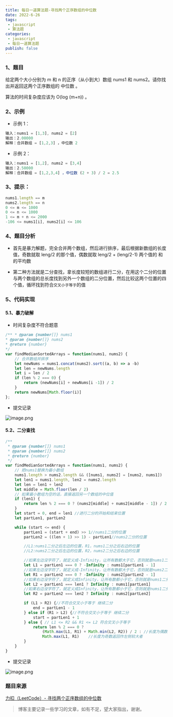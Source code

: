 ```yaml
---
title: 每日一道算法题-寻找两个正序数组的中位数
date: 2022-6-26
tags:
 - javascript
 - 算法题
categories: 
 - javascript
 - 每日一道算法题
publish: false
---
```


### 1、题目

给定两个大小分别为 m 和 n 的正序（从小到大）数组 nums1 和 nums2。请你找出并返回这两个正序数组的 中位数 。

算法的时间复杂度应该为 O(log (m+n)) 。

### 2、示例

- 示例 1：

```js
输入：nums1 = [1,3], nums2 = [2]
输出：2.00000
解释：合并数组 = [1,2,3] ，中位数 2
```

- 示例 2：

```js
输入：nums1 = [1,2], nums2 = [3,4]
输出：2.50000
解释：合并数组 = [1,2,3,4] ，中位数 (2 + 3) / 2 = 2.5
```
### 3、提示：

```js
nums1.length == m
nums2.length == n
0 <= m <= 1000
0 <= n <= 1000
1 <= m + n <= 2000
-106 <= nums1[i], nums2[i] <= 106
```

### 4、题目分析

- 首先是暴力解题，完全合并两个数组，然后进行排序，最后根据新数组的长度值，奇数就取 leng/2 的那个值，偶数就取 leng/2 + (leng/2-1) 两个值的 和 的平均数

- 第二种方法就是二分查找，拿长度较短的数组进行二分，在用这个二分的位置与两个数组的总长度找到另外一个数组的二分位置，然后比较这两个位置的四个值，循环找到符合`交叉小于等于`的值


### 5、代码实现

#### 5.1、暴力破解

- 时间复杂度不符合题意

```js
/** * @param {number[]} nums1 
* @param {number[]} nums2
* @return {number} 
*/
var findMedianSortedArrays = function(nums1, nums2) {
    // 合并数组并排序
    let newNums = nums1.concat(nums2).sort((a, b) => a -b)
    let len = newNums.length
    let i = len / 2
    if (len % 2 === 0) { 
        return (newNums[i] + newNums[i -1]) / 2
    }
    return newNums[Math.floor(i)]
};
```
- 提交记录


![image.png](https://p1-juejin.byteimg.com/tos-cn-i-k3u1fbpfcp/7318d5d5540d464a912fed0e385db80b~tplv-k3u1fbpfcp-watermark.image?)

#### 5.2、二分查找

```js
/**
 * @param {number[]} nums1
 * @param {number[]} nums2
 * @return {number}
 */
var findMedianSortedArrays = function(nums1, nums2) {
    // 把nums1替换为最小数组
    nums1.length > nums2.length && ([nums1, nums2] = [nums2, nums1])
    let len1 = nums1.length, len2 = nums2.length
    let len = len1 + len2
    let middle = Math.floor(len / 2)
    // 如果最小数组为空的话，直接返回另一个数组的中位值
    if (len1) {
        return len % 2 === 0 ? (nums2[middle] + nums2[middle - 1]) / 2 : nums2[middle]
    }
    let start = 0, end = len1 //进行二分的开始和结束位置
    let partLen1, partLen2

    while (start <= end) {
        partLen1 = (start + end) >> 1//nums1二分的位置
        partLen2 = ((len + 1) >> 1) - partLen1//nums2二分的位置

        //L1:nums1二分之后左边的位置，R1，nums1二分之后右边的位置
        //L2:nums2二分之后左边的位置，R2，nums2二分之后右边的位置

        //如果左边没字符了，就定义成-Infinity，让所有数都大于它，否则就是nums1二分的位置左边一个
        let L1 = partLen1 === 0 ? -Infinity : nums1[partLen1 - 1]
        //如果左边没字符了，就定义成-Infinity，让所有数都大于它，否则就是nums2二分的位置左边一个
        let R1 = partLen2 === 0 ? -Infinity : nums2[partLen2 - 1]
        //如果右边没字符了，就定义成Infinity，让所有数都小于它，否则就是nums1二分的位置
        let L2 = partLen1 === len1 ? Infinity : nums1[partLen1]
        //如果右边没字符了，就定义成Infinity，让所有数都小于它，否则就是nums1二分的位置
        let R2 = partLen2 === len2 ? Infinity : nums2[partLen2]

        if (L1 > R2) {//不符合交叉小于等于 继续二分
            end = partLen1 - 1
        } else if (R1 > L2) {//不符合交叉小于等于 继续二分
            start = partLen1 + 1
        } else { // L1 <= R2 && R1 <= L2 符合交叉小于等于
            return len % 2 === 0 ?
                (Math.max(L1, R1) + Math.min(L2, R2)) / 2 : //长度为偶数返回作左侧较大者和右边较小者和的一半
                Math.max(L1, R1)	//长度为奇数返回作左侧较大者
        }
    }
}
```

- 提交记录

![image.png](https://p9-juejin.byteimg.com/tos-cn-i-k3u1fbpfcp/aa6e946a4b3e454a8003bb0dbcc18141~tplv-k3u1fbpfcp-watermark.image?)

### 题目来源

[力扣（LeetCode）- 寻找两个正序数组的中位数](https://leetcode.cn/problems/median-of-two-sorted-arrays)

> 博客主要记录一些学习的文章，如有不足，望大家指出，谢谢。